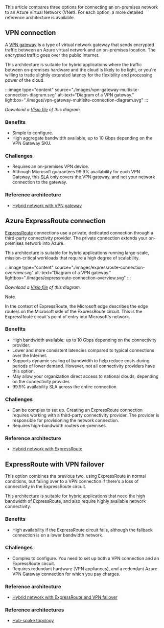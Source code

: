 

This article compares three options for connecting an on-premises network to an Azure Virtual Network (VNet). For each option, a more detailed reference architecture is available.

## VPN connection

A [VPN gateway](/azure/vpn-gateway/vpn-gateway-about-vpngateways) is a type of virtual network gateway that sends encrypted traffic between an Azure virtual network and an on-premises location. The encrypted traffic goes over the public Internet.

This architecture is suitable for hybrid applications where the traffic between on-premises hardware and the cloud is likely to be light, or you're willing to trade slightly extended latency for the flexibility and processing power of the cloud.

:::image type="content" source="./images/vpn-gateway-multisite-connection-diagram.svg" alt-text="Diagram of a VPN gateway." lightbox="./images/vpn-gateway-multisite-connection-diagram.svg" :::

*Download a [Visio file](https://arch-center.azureedge.net/hybrid-networking-connect-to-azure.vsdx) of this diagram.*

### Benefits

- Simple to configure.
- High aggregate bandwidth available; up to 10 Gbps depending on the VPN Gateway SKU.

### Challenges

- Requires an on-premises VPN device.
- Although Microsoft guarantees 99.9% availability for each VPN Gateway, this [SLA](https://azure.microsoft.com/support/legal/sla/vpn-gateway/) only covers the VPN gateway, and not your network connection to the gateway.

### Reference architecture

- [Hybrid network with VPN gateway](/azure/architecture/reference-architectures/dmz/secure-vnet-dmz)

<!-- markdownlint-disable MD024 -->

## Azure ExpressRoute connection

[ExpressRoute](/azure/expressroute/) connections use a private, dedicated connection through a third-party connectivity provider. The private connection extends your on-premises network into Azure.

This architecture is suitable for hybrid applications running large-scale, mission-critical workloads that require a high degree of scalability.

:::image type="content" source="./images/expressroute-connection-overview.svg" alt-text="Diagram of a VPN gateway." lightbox="./images/expressroute-connection-overview.svg" :::

*Download a [Visio file](https://arch-center.azureedge.net/hybrid-networking-connect-to-azure.vsdx) of this diagram.*

> [!NOTE]
> In the context of ExpressRoute, the Microsoft edge describes the edge routers on the Microsoft side of the ExpressRoute circuit. This is the ExpressRoute circuit's point of entry into Microsoft's network.
> 

### Benefits

- High bandwidth available; up to 10 Gbps depending on the connectivity provider.
- Lower and more consistent latencies compared to typical connections over the Internet.
- Supports dynamic scaling of bandwidth to help reduce costs during periods of lower demand. However, not all connectivity providers have this option.
- May allow your organization direct access to national clouds, depending on the connectivity provider.
- 99.9% availability SLA across the entire connection.

### Challenges

- Can be complex to set up. Creating an ExpressRoute connection requires working with a third-party connectivity provider. The provider is responsible for provisioning the network connection.
- Requires high-bandwidth routers on-premises.

### Reference architecture

- [Hybrid network with ExpressRoute](./expressroute-vpn-failover.yml)

## ExpressRoute with VPN failover

This option combines the previous two, using ExpressRoute in normal conditions, but failing over to a VPN connection if there's a loss of connectivity in the ExpressRoute circuit.

This architecture is suitable for hybrid applications that need the high bandwidth of ExpressRoute, and also require highly available network connectivity.

### Benefits

- High availability if the ExpressRoute circuit fails, although the fallback connection is on a lower bandwidth network.

### Challenges

- Complex to configure. You need to set up both a VPN connection and an ExpressRoute circuit.
- Requires redundant hardware (VPN appliances), and a redundant Azure VPN Gateway connection for which you pay charges.

### Reference architecture

- [Hybrid network with ExpressRoute and VPN failover](./expressroute-vpn-failover.yml)

<!-- markdownlint-disable MD024 -->

### Reference architectures

- [Hub-spoke topology](../../networking/architecture/hub-spoke.yml)
